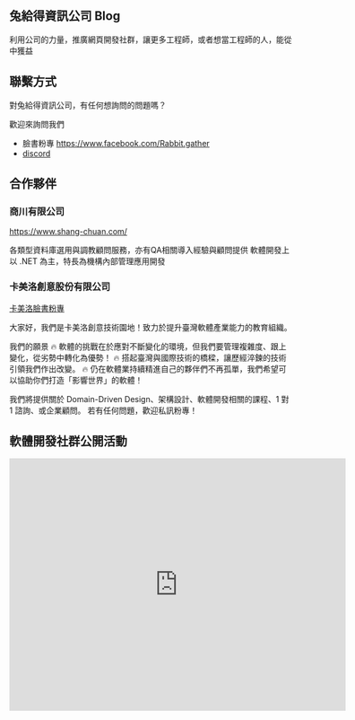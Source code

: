 ## 兔給得資訊公司 Blog

利用公司的力量，推廣網頁開發社群，讓更多工程師，或者想當工程師的人，能從中獲益

## 聯繫方式

對兔給得資訊公司，有任何想詢問的問題嗎？

歡迎來詢問我們

- 臉書粉專 <https://www.facebook.com/Rabbit.gather>
- [discord](https://discord.gg/MmcM6pBU6g)

## 合作夥伴

### 商川有限公司

<https://www.shang-chuan.com/>

各類型資料庫選用與調教顧問服務，亦有QA相關導入經驗與顧問提供
軟體開發上以 .NET 為主，特長為機構內部管理應用開發

### 卡美洛創意股份有限公司

[卡美洛臉書粉專](https://www.facebook.com/%E5%8D%A1%E7%BE%8E%E6%B4%9B%E5%89%B5%E6%84%8F%E6%8A%80%E8%A1%93%E5%9C%92%E5%9C%B0-109405215094370)

大家好，我們是卡美洛創意技術園地！致力於提升臺灣軟體產業能力的教育組織。

我們的願景
🔥 軟體的挑戰在於應對不斷變化的環境，但我們要管理複雜度、跟上變化，從劣勢中轉化為優勢！
🔥 搭起臺灣與國際技術的橋樑，讓歷經淬鍊的技術引領我們作出改變。
🔥 仍在軟體業持續精進自己的夥伴們不再孤單，我們希望可以協助你們打造「影響世界」的軟體！

我們將提供關於 Domain-Driven Design、架構設計、軟體開發相關的課程、1 對 1 諮詢、或企業顧問。
若有任何問題，歡迎私訊粉專！

## 軟體開發社群公開活動

<iframe src="https://calendar.google.com/calendar/embed?src=b3buhruprrkqmo6nhpc9u6eoig%40group.calendar.google.com&ctz=Asia%2FTaipei" style="border: 0" width="600" height="450" frameborder="0" scrolling="no"></iframe>
